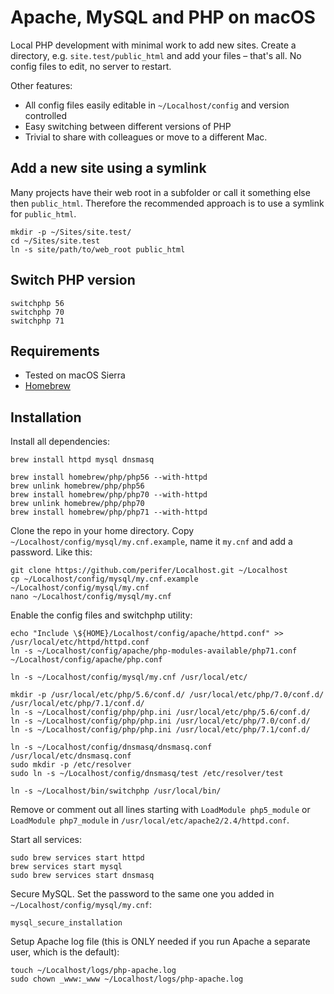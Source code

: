 # Apache, MySQL and PHP on macOS

Local PHP development with minimal work to add new sites. Create a directory, e.g. `site.test/public_html` and add your files – that's all. No config files to edit, no server to restart.

Other features:

* All config files easily editable in `~/Localhost/config` and version controlled
* Easy switching between different versions of PHP
* Trivial to share with colleagues or move to a different Mac.

## Add a new site using a symlink

Many projects have their web root in a subfolder or call it something else then `public_html`. Therefore the recommended approach is to use a symlink for `public_html`.

```
mkdir -p ~/Sites/site.test/
cd ~/Sites/site.test
ln -s site/path/to/web_root public_html
```

## Switch PHP version

```
switchphp 56
switchphp 70
switchphp 71
```

## Requirements

* Tested on macOS Sierra
* [Homebrew](https://brew.sh)

## Installation

Install all dependencies:

```
brew install httpd mysql dnsmasq

brew install homebrew/php/php56 --with-httpd
brew unlink homebrew/php/php56
brew install homebrew/php/php70 --with-httpd
brew unlink homebrew/php/php70
brew install homebrew/php/php71 --with-httpd
```

Clone the repo in your home directory. Copy `~/Localhost/config/mysql/my.cnf.example`, name it `my.cnf` and add a password. Like this:

```
git clone https://github.com/perifer/Localhost.git ~/Localhost
cp ~/Localhost/config/mysql/my.cnf.example ~/Localhost/config/mysql/my.cnf
nano ~/Localhost/config/mysql/my.cnf
```

Enable the config files and switchphp utility:

```
echo "Include \${HOME}/Localhost/config/apache/httpd.conf" >> /usr/local/etc/httpd/httpd.conf
ln -s ~/Localhost/config/apache/php-modules-available/php71.conf ~/Localhost/config/apache/php.conf

ln -s ~/Localhost/config/mysql/my.cnf /usr/local/etc/

mkdir -p /usr/local/etc/php/5.6/conf.d/ /usr/local/etc/php/7.0/conf.d/ /usr/local/etc/php/7.1/conf.d/
ln -s ~/Localhost/config/php/php.ini /usr/local/etc/php/5.6/conf.d/
ln -s ~/Localhost/config/php/php.ini /usr/local/etc/php/7.0/conf.d/
ln -s ~/Localhost/config/php/php.ini /usr/local/etc/php/7.1/conf.d/

ln -s ~/Localhost/config/dnsmasq/dnsmasq.conf /usr/local/etc/dnsmasq.conf
sudo mkdir -p /etc/resolver
sudo ln -s ~/Localhost/config/dnsmasq/test /etc/resolver/test

ln -s ~/Localhost/bin/switchphp /usr/local/bin/
```

Remove or comment out all lines starting with `LoadModule php5_module` or `LoadModule php7_module` in `/usr/local/etc/apache2/2.4/httpd.conf`.

Start all services:

```
sudo brew services start httpd
brew services start mysql
sudo brew services start dnsmasq
```

Secure MySQL. Set the password to the same one you added in `~/Localhost/config/mysql/my.cnf`:

`mysql_secure_installation`

Setup Apache log file (this is ONLY needed if you run Apache a separate user, which is the default):

```
touch ~/Localhost/logs/php-apache.log
sudo chown _www:_www ~/Localhost/logs/php-apache.log
```
